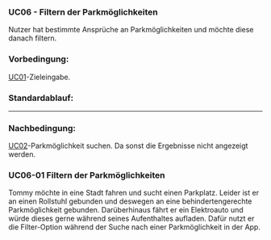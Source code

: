 ### UC06 - Filtern der Parkmöglichkeiten
Nutzer hat bestimmte Ansprüche an Parkmöglichkeiten und möchte diese danach filtern.

### Vorbedingung:
[UC01](https://github.com/isd-nunkesser/sd-2019-froyo/wiki/UC01)-Zieleingabe. 

### Standardablauf: 
-----

### Nachbedingung:
[UC02](https://github.com/isd-nunkesser/sd-2019-froyo/wiki/UC02)-Parkmöglichkeit suchen. Da sonst die Ergebnisse nicht angezeigt werden.

### UC06-01 Filtern der Parkmöglichkeiten
Tommy möchte in eine Stadt fahren und sucht einen Parkplatz. Leider ist er an einen Rollstuhl gebunden und deswegen an eine behindertengerechte Parkmöglichkeit gebunden. Darüberhinaus fährt er ein Elektroauto und würde dieses gerne während seines Aufenthaltes aufladen. Dafür nutzt er die Filter-Option während der Suche nach einer Parkmöglichkeit in der App.